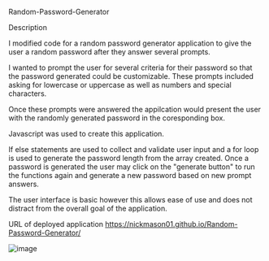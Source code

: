  Random-Password-Generator
 
 Description 
 
 I modified code for a random password generator application to give the user a random password after they answer several prompts.
 
 I wanted to prompt the user for several criteria for their password so that the password generated could be customizable. 
 These prompts included asking for lowercase or uppercase as well as numbers and special characters. 
 
 Once these prompts were answered the appilcation would present the user with the randomly generated password in the coresponding box. 
 
 Javascript was used to create this application. 

If else statements are used to collect and validate user input and a for loop is used to generate the password length from the array created. 
Once a password is generated the user may click on the "generate button" to run the functions again and generate a new password based on new prompt answers.

The user interface is basic however this allows ease of use and does not distract from the overall goal of the application. 

URL of deployed application 
https://nickmason01.github.io/Random-Password-Generator/

![image](https://user-images.githubusercontent.com/108901623/182956155-9f6359fd-5880-44e4-b9c7-2cdae1b0f527.png)
